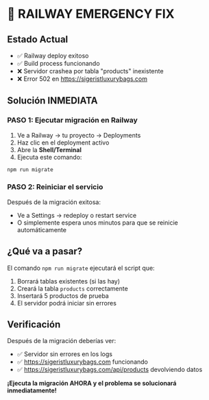 # 🚨 RAILWAY EMERGENCY FIX

## Estado Actual
- ✅ Railway deploy exitoso
- ✅ Build process funcionando
- ❌ Servidor crashea por tabla "products" inexistente
- ❌ Error 502 en https://sigeristluxurybags.com

## Solución INMEDIATA

### PASO 1: Ejecutar migración en Railway
1. Ve a Railway → tu proyecto → Deployments
2. Haz clic en el deployment activo
3. Abre la **Shell/Terminal**
4. Ejecuta este comando:

```bash
npm run migrate
```

### PASO 2: Reiniciar el servicio
Después de la migración exitosa:
- Ve a Settings → redeploy o restart service
- O simplemente espera unos minutos para que se reinicie automáticamente

## ¿Qué va a pasar?

El comando `npm run migrate` ejecutará el script que:
1. Borrará tablas existentes (si las hay)
2. Creará la tabla `products` correctamente
3. Insertará 5 productos de prueba
4. El servidor podrá iniciar sin errores

## Verificación
Después de la migración deberías ver:
- ✅ Servidor sin errores en los logs
- ✅ https://sigeristluxurybags.com funcionando
- ✅ https://sigeristluxurybags.com/api/products devolviendo datos

**¡Ejecuta la migración AHORA y el problema se solucionará inmediatamente!**